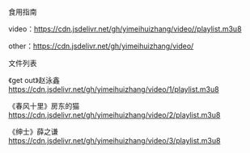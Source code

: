 食用指南

video：https://cdn.jsdelivr.net/gh/yimeihuizhang/video//playlist.m3u8

other：https://cdn.jsdelivr.net/gh/yimeihuizhang/video/

文件列表

《get out》赵泳鑫 https://cdn.jsdelivr.net/gh/yimeihuizhang/video/1/playlist.m3u8

《春风十里》房东的猫 https://cdn.jsdelivr.net/gh/yimeihuizhang/video/2/playlist.m3u8

《绅士》薛之谦 https://cdn.jsdelivr.net/gh/yimeihuizhang/video/3/playlist.m3u8
